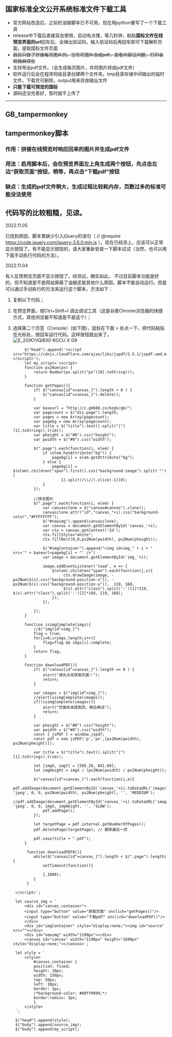 ## 国家标准全文公开系统标准文件下载工具

- 官方网站改造后，之前的油猴脚本已不可用，现在用python重写了一个下载工具
- release中下载后直接双击使用，启动有点慢，等几秒钟，粘贴**国标文件在线预览界面的url**回车后，会弹出验证码，输入验证码后再回车即可下载解析页面，提取国标文件页面
- <s>目前只做了拼接每页图片的，没有将图片合成pdf，查看内容没问题，打印会稍微麻烦些</s>
- 支持导出pdf文件。（会生成每页图片，并将图片转成pdf文件）
- 软件运行后会在程序同级目录创建两个文件夹。tmp目录存储中间输出的临时文件，下载完可删除，output用来存放输出文件
- **只能下载可预览的国标**
- 源码还没完善好，暂时就不上传了

---

## GB_tampermonkey
## tampermonkey脚本

### 作用：拼接在线预览时响应回来的图片并生成pdf文件
### 用法：启用脚本后，会在预览界面左上角生成两个按钮，先点击左边“获取页面”按钮，稍等，再点击“下载pdf”按钮
### 缺点：生成的pdf文件稍大，生成过程比较耗内存，页数过多的标准可能没法使用

## 代码写的比较粗糙，见谅。


2022.11.05

已找到原因，脚本里缺少引入jQuery的语句（ // @require https://code.jquery.com/jquery-3.6.0.min.js ）。现在已经添上，应该可以正常显示按钮了。有不能显示按钮的，请大家重新安装一下脚本试试（当然，也可以用下面手动执行代码的方法）。


2022.11.04

有人反馈预览页面不显示按钮了，经测试，确实如此。
不过目前脚本功能是好的，但不知道是不是网站屏蔽了油猴还是其他什么原因，脚本不能自动运行。但是可以通过手动执行的方法来运行这个脚本，方法如下：

1. 复制以下代码；
2. 在预览界面，按Ctrl+Shift+I 调出调试工具（这是谷歌Chrome浏览器的快捷方式，其他浏览器不知道是不是这个）；
3. 选择第二个页签（Console）(如下图)，鼠标在下面 > 处点一下，把代码粘贴在光标处，按回车运行代码。这样按钮就出来了。
![E_20)K}VQIBX0`KGCU X G9](https://user-images.githubusercontent.com/12667799/199972675-038243b5-5677-40d7-a39c-df312eb68cba.png)

            $("head").append('<script src="https://cdnjs.cloudflare.com/ajax/libs/jspdf/2.5.1/jspdf.umd.min.js"></script>');
            let my_script=`<script>
            function px2Num(px) {
                return Number(px.split("px")[0].toString());
            }

            function getPages(){
                if( $("canvas[id^=canvas_]").length > 0 ) {
                    $("canvas[id^=canvas_]").delete();
                }

                var baseurl = "http://c.gb688.cn/bzgk/gb/";
                var pagecount = $("div.page").length;
                var pages = new Array(pagecount);
                var pagebg = new Array(pagecount);
                var title = $("title").text().split("|")[1].toString().trim();
                var pheight = $("#0").css("height");
                var pwidth = $("#0").css("width");

                $(".page").each(function(i, elem) {
                    if (elem.hasAttribute("bg")) {
                        pagebg[i] = elem.getAttribute("bg");
                    } else {
                        pagebg[i] = $(elem).children("span").first().css("background-image").split('"')[
                            1].split(/\\//).slice(-1)[0];
                    }
                });

                //拼合图片
                $(".page").each(function(i, elem) {
                    var canvasclone = $("canvas#canvas").clone();
                    canvasclone.attr("id","canvas_"+i).css("background-color","#FFFFFFFF");
                    $("#newimg").append(canvasclone);
                    var canvas = document.getElementById('canvas_'+i);
                    var ctx = canvas.getContext('2d');
                    ctx.fillStyle="white";
                    ctx.fillRect(0,0,px2Num(pwidth), px2Num(pheight));

                    $("#imgContainer").append("<img id=img_" + i + " src='" + baseurl+pagebg[i] + "' />")
                    var image = document.getElementById('img_'+i);

                    image.addEventListener('load', e => {
                        $(elem).children("span").each(function(j,s){
                             ctx.drawImage(image, -px2Num($(s).css("background-position-x")), -px2Num($(s).css("background-position-y")),  119, 168,
                             $(s).attr("class").split('-')[1]*119, $(s).attr("class").split('-')[2]*168, 119, 168);
                        });
                    });

                });
            }

            function isimgComplete(imgs){
                //$("img[id^=img_]")
                flag = true;
                for(i=0;i<imgs.length;i++){
                    flag=flag && imgs[i].complete;
                }
                return flag;
            }

            function downloadPDF(){
                if( $("canvas[id^=canvas_]").length == 0 ) {
                    alert("请先点击获取页面！");
                    return;
                }

                var images = $("img[id^=img_]");
                //alert(isimgComplete(images));
                if(!isimgComplete(images)){
                    alert("页面尚未提取完，稍后再试");
                    return;
                }

                var pheight = $("#0").css("height");
                var pwidth = $("#0").css("width");
                const { jsPDF } = window.jspdf;
                const pdf = new jsPDF('p','px',[px2Num(pwidth), px2Num(pheight)]);

                var title = $("title").text().split("|")[1].toString().trim();

                let [imgX, imgY] = [595.28, 841.89];
                let imgHeight = imgX / (px2Num(pwidth) / px2Num(pheight));

                $("canvas[id^=canvas_]").each(function(i,e){
                    pdf.addImage(document.getElementById('canvas_'+i).toDataURL('image/jpeg'), 'jpeg', 0, 0, px2Num(pwidth), px2Num(pheight), '', 'MEDDIUM');
                    //pdf.addImage(document.getElementById('canvas_'+i).toDataURL('image/png'), 'jpeg', 0, 0, imgX, imgHeight, '', 'SLOW');
                    pdf.addPage();
                });

                let targetPage = pdf.internal.getNumberOfPages();
                pdf.deletePage(targetPage); // 删除最后一页

                pdf.save(title + ".pdf");
            }

             function downloadPDF0(){
                while($("canvas[id^=canvas_]").length < $(".page").length){
                    setTimeout(function(){

                    },1000);
                }
             }

        </script>`;

        let source_img = `
            <div id="canvas_container">
            <input type="button" value="获取页面" onclick="getPages()"/>
            <input type="button" value="下载pdf" onclick="downloadPDF()"/>
            </div>
            <div id="imgContainer" style="display:none;"><img id="source" src=""></div>
            <div id="newimg" width="1190px"></div>
            <canvas id="canvas" width="1190px" height="1680px" style="display:none;"></canvas>`;

        let style = `
            <style>
                #canvas_container {
                position: fixed;
                height: 30px;
                width: 150px;
                top: 50px;
                left: 10px;
                border: 1px;
                /*background-color: #00ff0099;*/
                border-radius: 3px;
                }
            </style>
        `;

        $("head").append(style);
        $("body").append(source_img);
        $("body").append(my_script);
